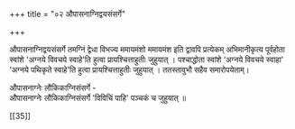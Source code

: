 +++
title = "०२ औपासनाग्निद्वयसंसर्गे"

+++

औपासनाग्निद्वयसंसर्गे तमग्निं द्वेधा विभज्य ममायमंशो ममायमंश इति द्वावपि प्रत्येकम् अभिमानीकृत्य पूर्वहोता स्वांशे 'अग्नये विवचये स्वाहे'ति हुत्वा प्रायश्चित्ताहुतीः जुहुयात् । पश्चाद्धोता स्वांशे ‘अग्नये विवचये स्वाहा' ‘अग्नये पथिकृते स्वाहे'ति हुत्वा प्रायश्चित्ताहुतीः जुहुयात् । ततस्तावुभौ सहैव समारोपयेताम्।

औपासनाग्नेः लौकिकाग्निसंसर्गे -  
औपासनाग्नेः लौकिकाग्निसंसर्गे 'विविचिं पाहि' पञ्चकं च जुहुयात् ॥

[[35]]
